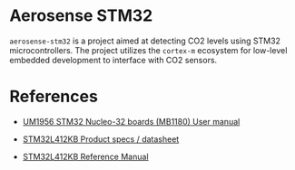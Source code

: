 # Aerosense STM32
`aerosense-stm32` is a project aimed at detecting CO2 levels using STM32 microcontrollers. The project utilizes the `cortex-m` ecosystem for low-level embedded development to interface with CO2 sensors.

# References
- [UM1956 STM32 Nucleo-32 boards (MB1180) User manual](https://www.st.com/resource/en/user_manual/um1956-stm32-nucleo32-boards-mb1180-stmicroelectronics.pdf)

- [STM32L412KB Product specs / datasheet](https://www.st.com/resource/en/datasheet/stm32l412kb.pdf)

- [STM32L412KB Reference Manual](https://www.st.com/resource/en/reference_manual/rm0351-stm32l47xxx-stm32l48xxx-stm32l49xxx-and-stm32l4axxx-advanced-armbased-32bit-mcus-stmicroelectronics.pdf)